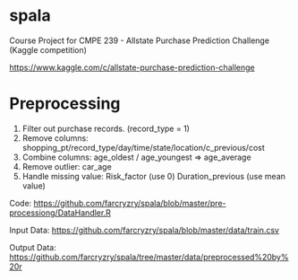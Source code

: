 spala
=====

Course Project for CMPE 239 - Allstate Purchase Prediction Challenge (Kaggle competition)

https://www.kaggle.com/c/allstate-purchase-prediction-challenge


Preprocessing
=====
1.	Filter out purchase records. (record_type = 1)
2.	Remove columns: shopping_pt/record_type/day/time/state/location/c_previous/cost
3.	Combine columns: age_oldest / age_youngest => age_average
4.	Remove outlier: car_age
5.	Handle missing value:  Risk_factor (use 0)  Duration_previous (use mean value)

Code:
https://github.com/farcryzry/spala/blob/master/pre-processiong/DataHandler.R

Input Data:
https://github.com/farcryzry/spala/blob/master/data/train.csv

Output Data:
https://github.com/farcryzry/spala/tree/master/data/preprocessed%20by%20r

